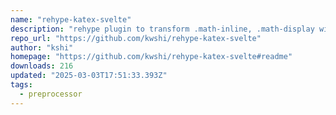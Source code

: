```yaml
---
name: "rehype-katex-svelte"
description: "rehype plugin to transform .math-inline, .math-display with KaTeX to Svelte markup"
repo_url: "https://github.com/kwshi/rehype-katex-svelte"
author: "kshi"
homepage: "https://github.com/kwshi/rehype-katex-svelte#readme"
downloads: 216
updated: "2025-03-03T17:51:33.393Z"
tags: 
  - preprocessor
---
```

